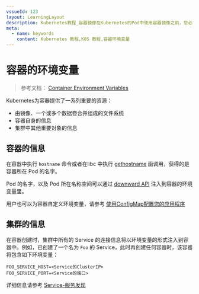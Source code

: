 ```yaml
---
vssueId: 123
layout: LearningLayout
description: Kubernetes教程_容器镜像在Kubernetes的Pod中使用容器镜像之前，您必须将其推送到一个镜像仓库（或者使用仓库中已经有的容器镜像）。在 Kubernetes 的 Pod 定义中定义容器时，必须指定容器所使用的镜像，容器中的image字段支持与docker命令一样的语法，包括私有镜像仓库和标签。
meta:
  - name: keywords
    content: Kubernetes 教程,K8S 教程,容器环境变量
---
```


# 容器的环境变量

> 参考文档： [Container Environment Variables](https://kubernetes.io/docs/concepts/containers/container-environment-variables/)

Kubernetes为容器提供了一系列重要的资源：
* 由镜像、一个或多个数据卷合并组成的文件系统
* 容器自身的信息
* 集群中其他重要对象的信息

## 容器的信息

在容器中执行 `hostname` 命令或者在libc 中执行 [gethostname](http://man7.org/linux/man-pages/man2/gethostname.2.html) 函调用，获得的是容器所在 Pod 的名字。

Pod 的名字，以及 Pod 所在名称空间可以通过 [downward API](https://kubernetes.io/docs/tasks/inject-data-application/downward-api-volume-expose-pod-information/) 注入到容器的环境变量里。

用户也可以为容器自定义环境变量，请参考 [使用ConfigMap配置您的应用程序](/learning/k8s-intermediate/config/config-map.html)

## 集群的信息

在容器创建时，集群中所有的 Service 的连接信息将以环境变量的形式注入到容器中。例如，已创建了一个名为 `Foo` 的 Service，此时再创建任何容器时，该容器将包含如下环境变量：

```
FOO_SERVICE_HOST=<Service的ClusterIP>
FOO_SERVICE_PORT=<Service的端口>
```

详细信息请参考 [Service-服务发现](/learning/k8s-intermediate/service/service-details.html#服务发现)
